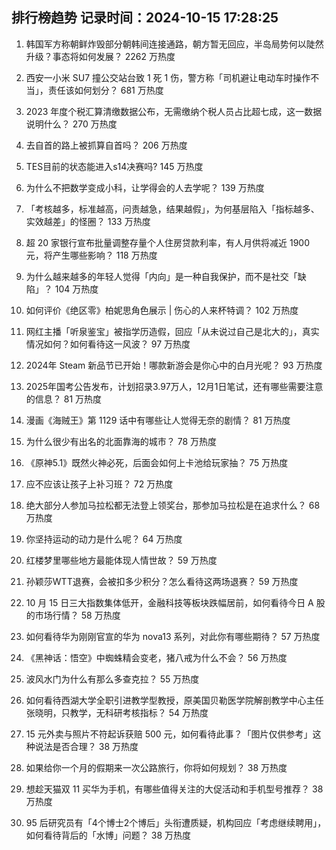 
## 排行榜趋势 记录时间：2024-10-15 17:28:25
  
  1. 韩国军方称朝鲜炸毁部分朝韩间连接通路，朝方暂无回应，半岛局势何以陡然升级？事态将如何发展？ 2262 万热度
    
  2. 西安一小米 SU7 撞公交站台致 1 死 1 伤，警方称「司机避让电动车时操作不当」，责任该如何划分？ 681 万热度
    
  3. 2023 年度个税汇算清缴数据公布，无需缴纳个税人员占比超七成，这一数据说明什么？ 270 万热度
    
  4. 去自首的路上被抓算自首吗？ 206 万热度
    
  5. TES目前的状态能进入s14决赛吗? 145 万热度
    
  6. 为什么不把数学变成小科，让学得会的人去学呢？ 139 万热度
    
  7. 「考核越多，标准越高，问责越急，结果越假」，为何基层陷入「指标越多、实效越差」的怪圈？ 133 万热度
    
  8. 超 20 家银行宣布批量调整存量个人住房贷款利率，有人月供将减近 1900 元，将产生哪些影响？ 118 万热度
    
  9. 为什么越来越多的年轻人觉得「内向」是一种自我保护，而不是社交「缺陷」？ 104 万热度
    
  10. 如何评价《绝区零》柏妮思角色展示 | 伤心的人来杯特调？ 102 万热度
    
  11. 网红主播「听泉鉴宝」被指学历造假，回应「从未说过自己是北大的」，真实情况如何？如何看待这一风波？ 97 万热度
    
  12. 2024年 Steam 新品节已开始！哪款新游会是你心中的白月光呢？ 93 万热度
    
  13. 2025年国考公告发布，计划招录3.97万人，12月1日笔试，还有哪些需要注意的信息？ 81 万热度
    
  14. 漫画《海贼王》第 1129 话中有哪些让人觉得无奈的剧情？ 81 万热度
    
  15. 为什么很少有出名的北面靠海的城市？ 78 万热度
    
  16. 《原神5.1》既然火神必死，后面会如何上卡池给玩家抽？ 75 万热度
    
  17. 应不应该让孩子上补习班？ 72 万热度
    
  18. 绝大部分人参加马拉松都无法登上领奖台，那参加马拉松是在追求什么？ 68 万热度
    
  19. 你坚持运动的动力是什么呢？ 64 万热度
    
  20. 红楼梦里哪些地方最能体现人情世故？ 59 万热度
    
  21. 孙颖莎WTT退赛，会被扣多少积分？怎么看待这两场退赛？ 59 万热度
    
  22. 10 月 15 日三大指数集体低开，金融科技等板块跌幅居前，如何看待今日 A 股的市场行情？ 58 万热度
    
  23. 如何看待华为刚刚官宣的华为 nova13 系列，对此你有哪些期待？ 57 万热度
    
  24. 《黑神话：悟空》中蜘蛛精会变老，猪八戒为什么不会？ 56 万热度
    
  25. 波风水门为什么有那么多查克拉？ 55 万热度
    
  26. 如何看待西湖大学全职引进教学型教授，原美国贝勒医学院解剖教学中心主任张晓明，只教学，无科研考核指标？ 54 万热度
    
  27. 15 元外卖与照片不符起诉获赔 500 元，如何看待此事？「图片仅供参考」这种说法是否合理？ 38 万热度
    
  28. 如果给你一个月的假期来一次公路旅行，你将如何规划？ 38 万热度
    
  29. 想趁天猫双 11 买华为手机，有哪些值得关注的大促活动和手机型号推荐？ 38 万热度
    
  30. 95 后研究员有「4个博士2个博后」头衔遭质疑，机构回应「考虑继续聘用」，如何看待背后的「水博」问题？ 38 万热度
    
